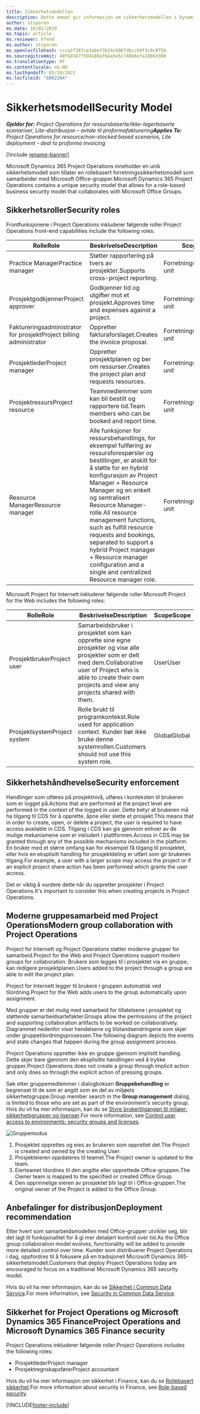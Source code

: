 ```yaml
---
title: Sikkerhetsmodellen
description: Dette emnet gir informasjon om sikkerhetsmodellen i Dynamics 365 Project Operations.
author: stsporen
ms.date: 10/01/2020
ms.topic: article
ms.reviewer: kfend
ms.author: stsporen
ms.openlocfilehash: ccca2f387ce3abef3b24cb96fdbcc69f3c0c075b
ms.sourcegitcommit: 40f68387f594180af64a5e5c748b6efa188bd300
ms.translationtype: HT
ms.contentlocale: nb-NO
ms.lasthandoff: 05/10/2021
ms.locfileid: "6002264"
---
```

# <a name="security-model"></a><span data-ttu-id="d7d8e-103">Sikkerhetsmodell</span><span class="sxs-lookup"><span data-stu-id="d7d8e-103">Security Model</span></span>

<span data-ttu-id="d7d8e-104">_**Gjelder for:** Project Operations for ressursbaserte/ikke-lagerbaserte scenarioer, Lite-distribusjon – avtale til proformafakturering_</span><span class="sxs-lookup"><span data-stu-id="d7d8e-104">_**Applies To:** Project Operations for resource/non-stocked based scenarios, Lite deployment - deal to proforma invoicing_</span></span>

[!include [rename-banner](~/includes/cc-data-platform-banner.md)]

<span data-ttu-id="d7d8e-105">Microsoft Dynamics 365 Project Operations inneholder en unik sikkerhetsmodell som tillater en rollebasert forretningssikkerhetsmodell som samarbeider med Microsoft Office-grupper.</span><span class="sxs-lookup"><span data-stu-id="d7d8e-105">Microsoft Dynamics 365 Project Operations contains a unique security model that allows for a role-based business security model that collaborates with Microsoft Office Groups.</span></span> 


## <a name="security-roles"></a><span data-ttu-id="d7d8e-106">Sikkerhetsroller</span><span class="sxs-lookup"><span data-stu-id="d7d8e-106">Security roles</span></span>
<span data-ttu-id="d7d8e-107">Frontfunksjonene i Project Operations inkluderer følgende roller:</span><span class="sxs-lookup"><span data-stu-id="d7d8e-107">Project Operations front-end capabilities include the following roles:</span></span>

| <span data-ttu-id="d7d8e-108">Rolle</span><span class="sxs-lookup"><span data-stu-id="d7d8e-108">Role</span></span>                          | <span data-ttu-id="d7d8e-109">Beskrivelse</span><span class="sxs-lookup"><span data-stu-id="d7d8e-109">Description</span></span>                                                                                                                                                                 | <span data-ttu-id="d7d8e-110">Scope</span><span class="sxs-lookup"><span data-stu-id="d7d8e-110">Scope</span></span> |
|-------------------------------|-----------------------------------------------------------------------------------------------------------------------------------------------------------------------------|------|
| <span data-ttu-id="d7d8e-111">Practice Manager</span><span class="sxs-lookup"><span data-stu-id="d7d8e-111">Practice manager</span></span>              | <span data-ttu-id="d7d8e-112">Støtter rapportering på tvers av prosjekter.</span><span class="sxs-lookup"><span data-stu-id="d7d8e-112">Supports cross-project reporting.</span></span>                                                                                                            | <span data-ttu-id="d7d8e-113">Forretningsenhet</span><span class="sxs-lookup"><span data-stu-id="d7d8e-113">Business unit</span></span>              |
| <span data-ttu-id="d7d8e-114">Prosjektgodkjenner</span><span class="sxs-lookup"><span data-stu-id="d7d8e-114">Project approver</span></span>              | <span data-ttu-id="d7d8e-115">Godkjenner tid og utgifter mot et prosjekt.</span><span class="sxs-lookup"><span data-stu-id="d7d8e-115">Approves time and expenses against a project.</span></span>                                                                                                                              | <span data-ttu-id="d7d8e-116">Forretningsenhet</span><span class="sxs-lookup"><span data-stu-id="d7d8e-116">Business unit</span></span> |
| <span data-ttu-id="d7d8e-117">Faktureringsadministrator for prosjekt</span><span class="sxs-lookup"><span data-stu-id="d7d8e-117">Project billing administrator</span></span> | <span data-ttu-id="d7d8e-118">Oppretter fakturaforslaget.</span><span class="sxs-lookup"><span data-stu-id="d7d8e-118">Creates the invoice proposal.</span></span>                                                                                                                                                 | <span data-ttu-id="d7d8e-119">Forretningsenhet</span><span class="sxs-lookup"><span data-stu-id="d7d8e-119">Business unit</span></span> |
| <span data-ttu-id="d7d8e-120">Prosjektleder</span><span class="sxs-lookup"><span data-stu-id="d7d8e-120">Project manager</span></span>               | <span data-ttu-id="d7d8e-121">Oppretter prosjektplanen og ber om ressurser.</span><span class="sxs-lookup"><span data-stu-id="d7d8e-121">Creates the project plan and requests resources.</span></span>                                                                                                                              | <span data-ttu-id="d7d8e-122">Forretningsenhet</span><span class="sxs-lookup"><span data-stu-id="d7d8e-122">Business unit</span></span> |
| <span data-ttu-id="d7d8e-123">Prosjektressurs</span><span class="sxs-lookup"><span data-stu-id="d7d8e-123">Project resource</span></span>              | <span data-ttu-id="d7d8e-124">Teammedlemmer som kan bli bestilt og rapportere tid.</span><span class="sxs-lookup"><span data-stu-id="d7d8e-124">Team members who can be booked and report time.</span></span>                                                                                                          | <span data-ttu-id="d7d8e-125">Forretningsenhet</span><span class="sxs-lookup"><span data-stu-id="d7d8e-125">Business unit</span></span>|
| <span data-ttu-id="d7d8e-126">Resource Manager</span><span class="sxs-lookup"><span data-stu-id="d7d8e-126">Resource manager</span></span>              | <span data-ttu-id="d7d8e-127">Alle funksjoner for ressursbehandlings, for eksempel fullføring av ressursforespørsler og bestillinger, er atskilt for å støtte for en hybrid konfigurasjon av Project Manager + Resource Manager og en enkelt og sentralisert Resource Manager-rolle.</span><span class="sxs-lookup"><span data-stu-id="d7d8e-127">All resource management functions, such as fulfill resource requests and bookings, separated to support a hybrid Project manager + Resource manager configuration and a single and centralized Resource manager role.</span></span> | <span data-ttu-id="d7d8e-128">Forretningsenhet</span><span class="sxs-lookup"><span data-stu-id="d7d8e-128">Business unit</span></span> |


<span data-ttu-id="d7d8e-129">Microsoft Project for Internett inkluderer følgende roller:</span><span class="sxs-lookup"><span data-stu-id="d7d8e-129">Microsoft Project for the Web includes the following roles:</span></span>

| <span data-ttu-id="d7d8e-130">Rolle</span><span class="sxs-lookup"><span data-stu-id="d7d8e-130">Role</span></span>           | <span data-ttu-id="d7d8e-131">Beskrivelse</span><span class="sxs-lookup"><span data-stu-id="d7d8e-131">Description</span></span>                                                                                                        | <span data-ttu-id="d7d8e-132">Scope</span><span class="sxs-lookup"><span data-stu-id="d7d8e-132">Scope</span></span>  |
|----------------|--------------------------------------------------------------------------------------------------------------------|--------|
| <span data-ttu-id="d7d8e-133">Prosjektbruker</span><span class="sxs-lookup"><span data-stu-id="d7d8e-133">Project user</span></span>   | <span data-ttu-id="d7d8e-134">Samarbeidsbruker i prosjektet som kan opprette sine egne prosjekter og vise alle prosjekter som er delt med dem.</span><span class="sxs-lookup"><span data-stu-id="d7d8e-134">Collaborative user of Project   who is able to create their own projects and view any projects shared with   them.</span></span> | <span data-ttu-id="d7d8e-135">User</span><span class="sxs-lookup"><span data-stu-id="d7d8e-135">User</span></span>   |
| <span data-ttu-id="d7d8e-136">Prosjektsystem</span><span class="sxs-lookup"><span data-stu-id="d7d8e-136">Project system</span></span> | <span data-ttu-id="d7d8e-137">Rolle brukt til programkontekst.</span><span class="sxs-lookup"><span data-stu-id="d7d8e-137">Role used for application   context.</span></span> <span data-ttu-id="d7d8e-138">Kunder bør ikke bruke denne systemrollen.</span><span class="sxs-lookup"><span data-stu-id="d7d8e-138">Customers should not use this system role.</span></span>                                    | <span data-ttu-id="d7d8e-139">Global</span><span class="sxs-lookup"><span data-stu-id="d7d8e-139">Global</span></span> |

## <a name="security-enforcement"></a><span data-ttu-id="d7d8e-140">Sikkerhetshåndhevelse</span><span class="sxs-lookup"><span data-stu-id="d7d8e-140">Security enforcement</span></span>
<span data-ttu-id="d7d8e-141">Handlinger som utføres på prosjektnivå, utføres i konteksten til brukeren som er logget på.</span><span class="sxs-lookup"><span data-stu-id="d7d8e-141">Actions that are performed at the project level are performed in the context of the logged in user.</span></span> <span data-ttu-id="d7d8e-142">Dette betyr at brukeren må ha tilgang til CDS for å opprette, åpne eller slette et prosjekt.</span><span class="sxs-lookup"><span data-stu-id="d7d8e-142">This means that in order to create, open, or delete a project, the user is required to have access available in CDS.</span></span> <span data-ttu-id="d7d8e-143">Tilgang i CDS kan gis gjennom enhver av de mulige mekanismene som er inkludert i plattformen.</span><span class="sxs-lookup"><span data-stu-id="d7d8e-143">Access in CDS may be granted through any of the possible mechanisms included in the platform.</span></span> <span data-ttu-id="d7d8e-144">En bruker med et større omfang kan for eksempel få tilgang til prosjektet, eller hvis en eksplisitt handling for prosjektdeling er utført som gir brukeren tilgang.</span><span class="sxs-lookup"><span data-stu-id="d7d8e-144">For example, a user with a larger scope may access the project or if an explicit project share action has been performed which grants the user access.</span></span>

<span data-ttu-id="d7d8e-145">Det er viktig å vurdere dette når du oppretter prosjekter i Project Operations.</span><span class="sxs-lookup"><span data-stu-id="d7d8e-145">It's important to consider this when creating projects in Project Operations.</span></span>

## <a name="modern-group-collaboration-with-project-operations"></a><span data-ttu-id="d7d8e-146">Moderne gruppesamarbeid med Project Operations</span><span class="sxs-lookup"><span data-stu-id="d7d8e-146">Modern group collaboration with Project Operations</span></span>
<span data-ttu-id="d7d8e-147">Project for Internett og Project Operations støtter moderne grupper for samarbeid.</span><span class="sxs-lookup"><span data-stu-id="d7d8e-147">Project for the Web and Project Operations support modern groups for collaboration.</span></span> <span data-ttu-id="d7d8e-148">Brukere som legges til i prosjektet via en gruppe, kan redigere prosjektplanen.</span><span class="sxs-lookup"><span data-stu-id="d7d8e-148">Users added to the project through a group are able to edit the project plan.</span></span>

<span data-ttu-id="d7d8e-149">Project for Internett legger til brukere i gruppen automatisk ved tilordning.</span><span class="sxs-lookup"><span data-stu-id="d7d8e-149">Project for the Web adds users to the group automatically upon assignment.</span></span>

<span data-ttu-id="d7d8e-150">Med grupper er det mulig med samarbeid for tillatelsene i prosjektet og støttende samarbeidsartefakter.</span><span class="sxs-lookup"><span data-stu-id="d7d8e-150">Groups allow the permissions of the project and supporting collaboration artifacts to be worked on collaboratively.</span></span> <span data-ttu-id="d7d8e-151">Diagrammet nedenfor viser hendelsene og tilstandsendringene som skjer under gruppetilordningsprosessen.</span><span class="sxs-lookup"><span data-stu-id="d7d8e-151">The following diagram depicts the events and state changes that happen during the group assignment process.</span></span>

<span data-ttu-id="d7d8e-152">Project Operations oppretter ikke en gruppe gjennom implisitt handling. Dette skjer bare gjennom den eksplisitte handlingen ved å trykke grupper.</span><span class="sxs-lookup"><span data-stu-id="d7d8e-152">Project Operations does not create a group through implicit action and only does so through the explicit action of pressing groups.</span></span>

<span data-ttu-id="d7d8e-153">Søk etter gruppemedlemmer i dialogboksen **Gruppebehandling** er begrenset til de som er angitt som en del av miljøets sikkerhetsgruppe.</span><span class="sxs-lookup"><span data-stu-id="d7d8e-153">Group member search in the **Group management** dialog, is limited to those who are set as part of the environment's security group.</span></span> <span data-ttu-id="d7d8e-154">Hvis du vil ha mer informasjon, kan du se [Styre brukertilgangen til miljøer: sikkerhetsgrupper og lisenser](/power-platform/admin/control-user-access).</span><span class="sxs-lookup"><span data-stu-id="d7d8e-154">For more information, see [Control user access to environments: security groups and licenses](/power-platform/admin/control-user-access).</span></span>

![Gruppemodus](./media/groupsmode.png)

1. <span data-ttu-id="d7d8e-156">Prosjektet opprettes og eies av brukeren som opprettet det.</span><span class="sxs-lookup"><span data-stu-id="d7d8e-156">The Project is created and owned by the creating User.</span></span>
2. <span data-ttu-id="d7d8e-157">Prosjekteieren oppdateres til teamet.</span><span class="sxs-lookup"><span data-stu-id="d7d8e-157">The Project owner is updated to the team.</span></span>
3. <span data-ttu-id="d7d8e-158">Eierteamet tilordnes til den angitte eller opprettede Office-gruppen.</span><span class="sxs-lookup"><span data-stu-id="d7d8e-158">The Owner team is mapped to the specified or created Office Group.</span></span>
4. <span data-ttu-id="d7d8e-159">Den opprinnelige eieren av prosjektet blir lagt til i Office-gruppen.</span><span class="sxs-lookup"><span data-stu-id="d7d8e-159">The original owner of the Project is added to the Office Group.</span></span>

## <a name="deployment-recommendation"></a><span data-ttu-id="d7d8e-160">Anbefalinger for distribusjon</span><span class="sxs-lookup"><span data-stu-id="d7d8e-160">Deployment recommendation</span></span>
<span data-ttu-id="d7d8e-161">Etter hvert som samarbeidsmodellen med Office-grupper utvikler seg, blir det lagt til funksjonalitet for å gi mer detaljert kontroll over tid.</span><span class="sxs-lookup"><span data-stu-id="d7d8e-161">As the Office group collaboration model evolves, functionality will be added to provide more detailed control over time.</span></span> <span data-ttu-id="d7d8e-162">Kunder som distribuerer Project Operations i dag, oppfordres til å fokusere på en tradisjonell Microsoft Dynamics 365-sikkerhetsmodell.</span><span class="sxs-lookup"><span data-stu-id="d7d8e-162">Customers that deploy Project Operations today are encouraged to focus on a traditional Microsoft Dynamics 365 security model.</span></span>

<span data-ttu-id="d7d8e-163">Hvis du vil ha mer informasjon, kan du se [Sikkerhet i Common Data Service](/power-platform/admin/wp-security).</span><span class="sxs-lookup"><span data-stu-id="d7d8e-163">For more information, see [Security in Common Data Service](/power-platform/admin/wp-security).</span></span>

## <a name="project-operations-and-microsoft-dynamics-365-finance-security"></a><span data-ttu-id="d7d8e-164">Sikkerhet for Project Operations og Microsoft Dynamics 365 Finance</span><span class="sxs-lookup"><span data-stu-id="d7d8e-164">Project Operations and Microsoft Dynamics 365 Finance security</span></span>
<span data-ttu-id="d7d8e-165">Project Operations inkluderer følgende roller:</span><span class="sxs-lookup"><span data-stu-id="d7d8e-165">Project Operations includes the following roles:</span></span>

- <span data-ttu-id="d7d8e-166">Prosjektleder</span><span class="sxs-lookup"><span data-stu-id="d7d8e-166">Project manager</span></span>
- <span data-ttu-id="d7d8e-167">Prosjektregnskapsfører</span><span class="sxs-lookup"><span data-stu-id="d7d8e-167">Project accountant</span></span>

<span data-ttu-id="d7d8e-168">Hvis du vil ha mer informasjon om sikkerhet i Finance, kan du se [Rollebasert sikkerhet](/dynamics365/fin-ops-core/dev-itpro/sysadmin/role-based-security).</span><span class="sxs-lookup"><span data-stu-id="d7d8e-168">For more information about security in Finance, see [Role-based security](/dynamics365/fin-ops-core/dev-itpro/sysadmin/role-based-security).</span></span>




[!INCLUDE[footer-include](../includes/footer-banner.md)]